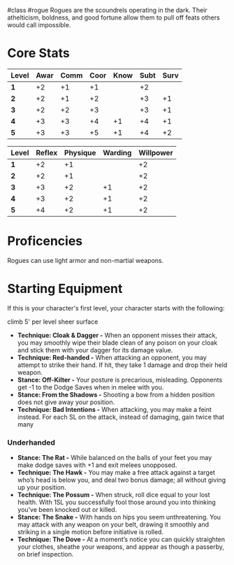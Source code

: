 #class #rogue
Rogues are the scoundrels operating in the dark. Their athelticism, boldness, and good fortune allow them to pull off feats others would call impossible. 
# Core Stats
| **Level** | Awar | Comm | Coor | Know | Subt | Surv |
| --------- | ---- | ---- | ---- | ---- | ---- | ---- |
| **1**     | +2   | +1   | +1   |      | +2   |      |
| **2**     | +2   | +1   | +2   |      | +3   | +1   |
| **3**     | +2   | +2   | +3   |      | +3   | +1   |
| **4**     | +3   | +3   | +4   | +1   | +4   | +1   |
| **5**     | +3   | +3   | +5   | +1   | +4   | +2   |

| **Level** | Reflex | Physique | Warding | Willpower |
| --------- | ------ | -------- | ------- | --------- |
| **1**     | +2     | +1       |         | +2        |
| **2**     | +2     | +1       |         | +2        |
| **3**     | +3     | +2       | +1      | +2        |
| **4**     | +3     | +2       | +1      | +2        |
| **5**     | +4     | +2       | +1      | +2        |
# Proficencies
Rogues can use light armor and non-martial weapons.
# Starting Equipment
If this is your character's first level, your character starts with the following:

climb 5' per level sheer surface



- **Technique: Cloak & Dagger -** When an opponent misses their attack, you may smoothly wipe their blade clean of any poison on your cloak and stick them with your dagger for its damage value.
- **Technique: Red-handed -** When attacking an opponent, you may attempt to strike their hand. If hit, they take 1 damage and drop their held weapon.
- **Stance: Off-Kilter -** Your posture is precarious, misleading. Opponents get -1 to the Dodge Saves when in melee with you.
- **Stance: From the Shadows -** Shooting a bow from a hidden position does not give away your position.
- **Technique: Bad Intentions -** When attacking, you may make a feint instead. For each SL on the attack, instead of damaging, gain twice that many
### Underhanded
- **Stance: The Rat -** While balanced on the balls of your feet you may make dodge saves with +1 and exit melees unopposed.
- **Technique: The Hawk -** You may make a free attack against a target who’s head is below you, and deal two bonus damage; all without giving up your position.
- **Technique: The Possum -** When struck, roll dice equal to your lost health. With 1SL you successfully fool those around you into thinking you’ve been knocked out or killed.
- **Stance: The Snake -** With hands on hips you seem unthreatening. You may attack with any weapon on your belt, drawing it smoothly and striking in a single motion before initiative is rolled.
- **Technique: The Dove -** At a moment’s notice you can quickly straighten your clothes, sheathe your weapons, and appear as though a passerby, on brief inspection.